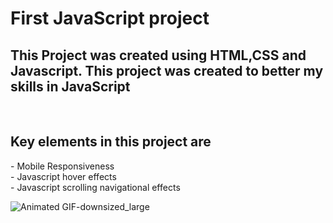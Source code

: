<h1>First JavaScript project</h1>
<h2> This Project was created using HTML,CSS and Javascript. This project was created to better my skills in JavaScript</h2>
<br>
<h2>Key elements in this project are</h2>
- Mobile Responsiveness <br>
- Javascript hover effects <br>
- Javascript scrolling navigational effects <br>

![Animated GIF-downsized_large](https://user-images.githubusercontent.com/54293181/113597712-1b7dca00-960a-11eb-90ab-199d86625e0e.gif)
